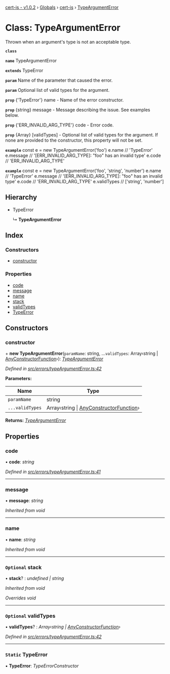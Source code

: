 [cert-is - v1.0.2](../../README.md) › [Globals](../../README.md) › [cert-is](../../README.md) › [TypeArgumentError](cert_is.typeargumenterror.md)

# Class: TypeArgumentError

Thrown when an argument's type is not an acceptable type.

**`class`** 

**`name`** TypeArgumentError

**`extends`** TypeError

**`param`** Name of the parameter that caused the error.

**`param`** Optional list of valid types for the argument.

**`prop`** {'TypeError'} name    - Name of the error constructor.

**`prop`** {string}      message - Message describing the issue. See examples below.

**`prop`** {'ERR_INVALID_ARG_TYPE'} code - Error code.

**`prop`** {Array}   [validTypes] - Optional list of valid types for the
argument. If none are provided to the constructor, this property will not
be set.

**`example`** 
const e = new TypeArgumentError('foo')
e.name    // 'TypeError'
e.message // '[ERR_INVALID_ARG_TYPE]: "foo" has an invalid type'
e.code    // 'ERR_INVALID_ARG_TYPE'

**`example`** 
const e = new TypeArgumentError('foo', 'string', 'number')
e.name       // 'TypeError'
e.message    // '[ERR_INVALID_ARG_TYPE]: "foo" has an invalid type'
e.code       // 'ERR_INVALID_ARG_TYPE'
e.validTypes // ['string', 'number']

## Hierarchy

* TypeError

  ↳ **TypeArgumentError**

## Index

### Constructors

* [constructor](cert_is.typeargumenterror.md#constructor)

### Properties

* [code](cert_is.typeargumenterror.md#code)
* [message](cert_is.typeargumenterror.md#message)
* [name](cert_is.typeargumenterror.md#name)
* [stack](cert_is.typeargumenterror.md#optional-stack)
* [validTypes](cert_is.typeargumenterror.md#optional-validtypes)
* [TypeError](cert_is.typeargumenterror.md#static-typeerror)

## Constructors

### constructor

\+ **new TypeArgumentError**(`paramName`: string, ...`validTypes`: Array‹string | [AnyConstructorFunction](../../README.md#anyconstructorfunction)›): *[TypeArgumentError](cert_is.typeargumenterror.md)*

*Defined in [src/errors/typeArgumentError.ts:42](src/errors/typeArgumentError.ts#L42)*

**Parameters:**

Name | Type |
------ | ------ |
`paramName` | string |
`...validTypes` | Array‹string &#124; [AnyConstructorFunction](../../README.md#anyconstructorfunction)› |

**Returns:** *[TypeArgumentError](cert_is.typeargumenterror.md)*

## Properties

### code

• **code**: *string*

*Defined in [src/errors/typeArgumentError.ts:41](src/errors/typeArgumentError.ts#L41)*

___

### message

• **message**: *string*

*Inherited from void*

___

### name

• **name**: *string*

*Inherited from void*

___

### `Optional` stack

• **stack**? : *undefined | string*

*Inherited from void*

*Overrides void*

___

### `Optional` validTypes

• **validTypes**? : *Array‹string | [AnyConstructorFunction](../../README.md#anyconstructorfunction)›*

*Defined in [src/errors/typeArgumentError.ts:42](src/errors/typeArgumentError.ts#L42)*

___

### `Static` TypeError

▪ **TypeError**: *TypeErrorConstructor*

